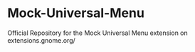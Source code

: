 # Mock-Universal-Menu
Official Repository for the Mock Universal Menu extension on extensions.gnome.org/

